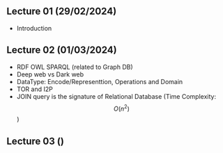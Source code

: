 ## Lecture 01 (29/02/2024)

- Introduction

## Lecture 02 (01/03/2024)
- RDF OWL SPARQL (related to Graph DB)
- Deep web vs Dark web
- DataType: Encode/Representtion, Operations and Domain
- TOR and I2P
- JOIN query is the signature of Relational Database (Time Complexity: $$ O(n^2) $$ )

## Lecture 03 ()

